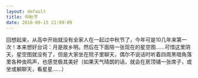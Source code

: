 ```yaml
---
layout: default
title: 中秋节
date: 2016-09-15 21:09:09
---
```


回想起来，从高中开始就没有全家人在一起过中秋节了，今年可是10几年来第一次！本来想好台词：月是故乡明。然后在下面陪一张现在的星空图……可惜这里阴天，星空图就没有了，但是大家坐在院子里聊天，偶尔不说话时听着四周黑暗角落里各种虫鸣声，也感觉极其美好（如果天气晴朗的话，就会在房顶铺一张席子，或坐或躺聊天，看星星……）
